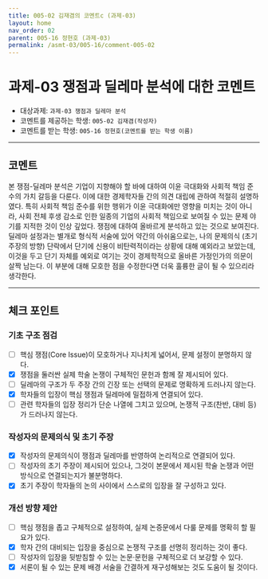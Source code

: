```yaml
---
title: 005-02 김재겸의 코멘트c (과제-03) 
layout: home
nav_order: 02
parent: 005-16 정현호 (과제-03)
permalink: /asmt-03/005-16/comment-005-02
---
```


# 과제-03 쟁점과 딜레마 분석에 대한 코멘트

- 대상과제: `과제-03 쟁점과 딜레마 분석`
- 코멘트를 제공하는 학생: `005-02 김재겸(작성자)` 
- 코멘트를 받는 학생: `005-16 정현호(코멘트를 받는 학생 이름)` 

---

## 코멘트

본 쟁점-딜레마 분석은 기업이 지향해야 할 바에 대하여 이윤 극대화와 사회적 책임 준수의 가치 갈등을 다룬다. 이에 대한 경제학자들 간의 의견 대립에 관하여 적절히 설명하였다. 특히 사회적 책임 준수를 위한 행위가 이윤 극대화에만 영향을 미치는 것이 아니라, 사회 전체 후생 감소로 인한 일종의 기업의 사회적 책임으로 보여질 수 있는 문제 야기를 지적한 것이 인상 깊었다. 쟁점에 대하여 올바르게 분석하고 있는 것으로 보여진다. 딜레마 설정과는 별개로 형식적 서술에 있어 약간의 아쉬움으로는, 나의 문제의식 (초기 주장의 방향) 단락에서 단기에 신용이 비탄력적이라는 상황에 대해 예외라고 보았는데, 이것을 두고 단기 자체를 예외로 여기는 것이 경제학적으로 올바른 가정인가의 의문이 살짝 남는다. 이 부분에 대해 모호한 점을 수정한다면 더욱 훌륭한 글이 될 수 있으리라 생각한다. 

---

## 체크 포인트

### **기초 구조 점검**
- [ ] 핵심 쟁점(Core Issue)이 모호하거나 지나치게 넓어서, 문제 설정이 분명하지 않다.
- [x] 쟁점을 둘러싼 실제 학술 논쟁이 구체적인 문헌과 함께 잘 제시되어 있다.
- [ ] 딜레마의 구조가 두 주장 간의 긴장 또는 선택의 문제로 명확하게 드러나지 않는다.
- [x] 학자들의 입장이 핵심 쟁점과 딜레마에 밀접하게 연결되어 있다.
- [ ] 관련 학자들의 입장 정리가 단순 나열에 그치고 있으며, 논쟁적 구조(찬반, 대비 등)가 드러나지 않는다.

### **작성자의 문제의식 및 초기 주장**
- [x] 작성자의 문제의식이 쟁점과 딜레마를 반영하여 논리적으로 연결되어 있다.
- [ ] 작성자의 초기 주장이 제시되어 있으나, 그것이 본문에서 제시된 학술 논쟁과 어떤 방식으로 연결되는지가 불분명하다.
- [x] 초기 주장이 학자들의 논의 사이에서 스스로의 입장을 잘 구성하고 있다.

### **개선 방향 제안**
- [ ] 핵심 쟁점을 좁고 구체적으로 설정하여, 실제 논증문에서 다룰 문제를 명확히 할 필요가 있다.
- [x] 학자 간의 대비되는 입장을 중심으로 논쟁적 구조를 선명히 정리하는 것이 좋다.
- [ ] 작성자의 입장을 뒷받침할 수 있는 논문·문헌을 구체적으로 더 보강할 수 있다.
- [x] 서론이 될 수 있는 문제 배경 서술을 간결하게 재구성해보는 것도 도움이 될 것이다.

